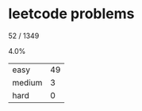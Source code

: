 # leetcode problems

52 / 1349

4.0%

|        |     |
| ------ | --- |
| easy   | 49  |
| medium | 3   |
| hard   | 0   |

